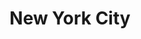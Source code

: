 ---
collection_archive: true
collection_awards: []
collection_category:
  - Lifestyle
  - Stock
  - Reportage
  - Black and White
  - Color
  - Sports + Athletes
  - Portraits
collection_content: ''
collection_cover: 'https://d1sf55qlb7p6hz.cloudfront.net/gosk8_bw-redo-horizontal-1.jpg'
collection_cover_mobile: 'https://d1sf55qlb7p6hz.cloudfront.net/gosk8_bw-redo-vertical-1.jpg'
collection_description: >-
  Photographed for NYC skateboarding legend Alex Corporan (Supreme) and sponsors
  Nike SB and Arizona Iced Tea.
collection_description_alignment: center
collection_exhibition: []
collection_filter: Commissioned + Stock
collection_hidden: false
collection_meta: 'GoSkateBoardingDay'
collection_press: []
collection_preview:
  - 'https://d1sf55qlb7p6hz.cloudfront.net/gosk8_bw-redo-4x3-1.jpg'
  - 'https://d1sf55qlb7p6hz.cloudfront.net/gosk8_bw-redo-4x3-2.jpg'
  - 'https://d1sf55qlb7p6hz.cloudfront.net/gosk8_bw-redo-4x3-3.jpg'
  - 'https://d1sf55qlb7p6hz.cloudfront.net/gosk8_bw-redo-4x3-4.jpg'
cover_image: 'https://d1sf55qlb7p6hz.cloudfront.net/social-19.jpg'
date: ''
hide_footer: true
layout: blocks
logo: ''
navigation_theme: black
px_extra: true
slug: go-skateboarding-day
theme_color: '#BBD8FF'
theme_color_all_works: '#fFB0B0'
title: New York City
collection_blocks:
  - _bookshop_name: collections/media-row-start
    row_alignment: between
  - _bookshop_name: collections/media-element
    align_x: start
    color: '#CBCBCB'
    image: 'https://d1sf55qlb7p6hz.cloudfront.net/gosk8_bw-redo-1.jpg'
    margin_left: '15'
    margin_right: ''
    margin_y: '100'
    width: '60'
  - _bookshop_name: collections/media-row
    row_alignment: between
  - _bookshop_name: collections/media-element
    align_x: start
    color: '#E9E9E9'
    image: 'https://d1sf55qlb7p6hz.cloudfront.net/gosk8_bw-redo-2.jpg'
    margin_left: '5'
    margin_right: ''
    margin_y: '100'
    width: '40'
  - _bookshop_name: collections/media-element
    align_x: start
    color: '#A7A7A7'
    image: 'https://d1sf55qlb7p6hz.cloudfront.net/gosk8_bw-redo-3.jpg'
    margin_left: ''
    margin_right: '10'
    margin_y: '300'
    width: '33'
  - _bookshop_name: collections/media-row
    row_alignment: between
  - _bookshop_name: collections/media-element
    align_x: start
    color: '#858585'
    image: 'https://d1sf55qlb7p6hz.cloudfront.net/gosk8_bw-redo-4.jpg'
    margin_left: '20'
    margin_y: '100'
    width: '60'
  - _bookshop_name: collections/media-row
    row_alignment: between
  - _bookshop_name: collections/media-element
    align_x: start
    color: '#FFF6E7'
    image: 'https://d1sf55qlb7p6hz.cloudfront.net/sk8-5.jpg'
    margin_left: '15'
    margin_right: '0'
    margin_y: '100'
    width: '25'
  - _bookshop_name: collections/media-element
    align_x: start
    color: '#D1E2DF'
    image: 'https://d1sf55qlb7p6hz.cloudfront.net/sk8-6.jpg'
    margin_right: '15'
    margin_y: '300'
    width: '40'
  - _bookshop_name: collections/media-row
    row_alignment: between
  - _bookshop_name: collections/media-element
    align_x: start
    color: '#E4E4E4'
    image: 'https://d1sf55qlb7p6hz.cloudfront.net/gosk8_bw-redo-5.jpg'
    margin_left: '5'
    margin_right: ''
    margin_y: '200'
    width: '60'
  - _bookshop_name: collections/media-row
    row_alignment: between
  - _bookshop_name: collections/media-element
    align_x: start
    color: '#AAAAAA'
    image: 'https://d1sf55qlb7p6hz.cloudfront.net/gosk8_bw-redo-6.jpg'
    margin_left: '35'
    margin_right: ''
    margin_y: '100'
    width: '45'
  - _bookshop_name: collections/media-row
    row_alignment: between
  - _bookshop_name: collections/media-element
    align_x: start
    color: '#F2ECE6'
    image: 'https://d1sf55qlb7p6hz.cloudfront.net/sk8-10.jpg'
    margin_left: '10'
    margin_y: '300'
    width: '45'
  - _bookshop_name: collections/media-element
    align_x: start
    color: '#F3F9E9'
    image: 'https://d1sf55qlb7p6hz.cloudfront.net/sk8-9.jpg'
    margin_left: ''
    margin_right: '5'
    margin_y: '100'
    width: '30'
  - _bookshop_name: collections/media-row
    row_alignment: between
  - _bookshop_name: collections/media-element
    align_x: start
    color: '#E4E4E4'
    image: 'https://d1sf55qlb7p6hz.cloudfront.net/gosk8_bw-redo-7.jpg'
    margin_left: '35'
    margin_y: '100'
    width: '40'
  - _bookshop_name: collections/media-row
    row_alignment: between
  - _bookshop_name: collections/media-element
    align_x: start
    color: '#FBEDE7'
    image: 'https://d1sf55qlb7p6hz.cloudfront.net/sk8-12.jpg'
    margin_left: '10'
    margin_right: ''
    margin_y: '100'
    width: '45'
  - _bookshop_name: collections/media-row
    row_alignment: between
  - _bookshop_name: collections/media-element
    align_x: start
    color: '#F9F9F3'
    image: 'https://d1sf55qlb7p6hz.cloudfront.net/sk8-13.jpg'
    margin_left: ''
    margin_right: ''
    margin_y: '100'
    width: '66'
  - _bookshop_name: collections/media-element
    align_x: start
    color: '#C6D5DB'
    image: 'https://d1sf55qlb7p6hz.cloudfront.net/sk8-14.jpg'
    margin_left: ''
    margin_right: '5'
    margin_y: '500'
    width: '25'
  - _bookshop_name: collections/media-row
    row_alignment: between
  - _bookshop_name: collections/media-element
    align_x: start
    color: '#D9D9D9'
    image: 'https://d1sf55qlb7p6hz.cloudfront.net/gosk8_bw-redo-8.jpg'
    margin_left: '50'
    margin_right: ''
    margin_y: '100'
    width: '33'
  - _bookshop_name: collections/media-row
    row_alignment: between
  - _bookshop_name: collections/media-element
    align_x: start
    color: '#EAFAF9'
    image: 'https://d1sf55qlb7p6hz.cloudfront.net/sk8-17.jpg'
    margin_left: '30'
    margin_y: '100'
    width: '40'
  - _bookshop_name: collections/media-row-end
---